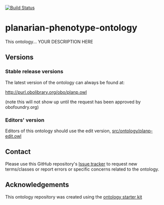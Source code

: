[![Build Status](https://travis-ci.org/obophenotype/planarian-phenotype-ontology.svg?branch=master)](https://travis-ci.org/obophenotype/planarian-phenotype-ontology)
<!-- [![DOI](https://zenodo.org/badge/13996/obophenotype/planarian-phenotype-ontology.svg)](https://zenodo.org/badge/latestdoi/13996/obophenotype/planarian-phenotype-ontology) -->

# planarian-phenotype-ontology

This ontology... YOUR DESCRIPTION HERE

## Versions

### Stable release versions

The latest version of the ontology can always be found at:

http://purl.obolibrary.org/obo/planp.owl

(note this will not show up until the request has been approved by obofoundry.org)

### Editors' version

Editors of this ontology should use the edit version, [src/ontology/planp-edit.owl](src/ontology/planp-edit.owl)

## Contact

Please use this GitHub repository's [Issue tracker](https://github.com/srobb1/planarian-phenotype-ontology/issues) to request new terms/classes or report errors or specific concerns related to the ontology.

## Acknowledgements

This ontology repository was created using the [ontology starter kit](https://github.com/INCATools/ontology-starter-kit)
